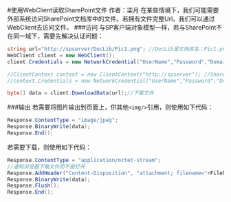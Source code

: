 #使用WebClient读取SharePoint文件
    作者：柒月
在某些情境下，我们可能需要外部系统访问SharePoint文档库中的文件。若拥有文件完整Url，我们可以通过WebClient去访问文件。
###访问
与SP客户端对象模型一样，若与SharePoint不在同一域下，需要先解决认证问题：
``` C#
string url="http://spserver/DocLib/Pic1.png"; //DocLib是文档库名；Pic1.png是文件名
WebClient client = new WebClient();
client.Credentials = new NetworkCredential("UserName","Password","Domain"); //AD环境 传递身份信息

//ClientContext context = new ClientContext("http://spserver"); //SharePoint客户端对象模型
//context.Credentials = new NetworkCredential("UserName","Password","Domain"); 

byte[] data = client.DownloadData(url);//下载文件
```
###输出
若需要将图片输出到页面上，供其他`<img/>`引用，则使用如下代码：
```C#
Response.ContentType = "image/jpeg";
Response.BinaryWrite(data);
Response.End();
```

若需要下载，则使用如下代码：
``` C#           
Response.ContentType = "application/octet-stream";
//通知浏览器下载文件而不是打开
Response.AddHeader("Content-Disposition", "attachment; filename="+FileName);
Response.BinaryWrite(data);
Response.Flush();
Response.End();
```
